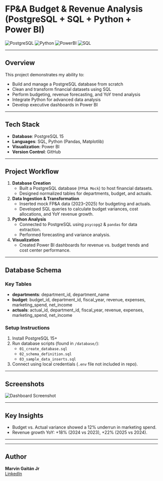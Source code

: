 # FP&A Budget & Revenue Analysis (PostgreSQL + SQL + Python + Power BI)
![PostgreSQL](https://img.shields.io/badge/PostgreSQL-336791?style=for-the-badge&logo=postgresql&logoColor=white)
![Python](https://img.shields.io/badge/Python-3776AB?style=for-the-badge&logo=python&logoColor=white)
![PowerBI](https://img.shields.io/badge/Power%20BI-F2C811?style=for-the-badge&logo=powerbi&logoColor=black)
![SQL](https://img.shields.io/badge/SQL-003B57?style=for-the-badge&logo=sqlite&logoColor=white)

---
## Overview
This project demonstrates my ability to:
- Build and manage a PostgreSQL database from scratch
- Clean and transform financial datasets using SQL
- Perform budgeting, revenue forecasting, and YoY trend analysis
- Integrate Python for advanced data analysis
- Develop executive dashboards in Power BI

---

## Tech Stack
- **Database**: PostgreSQL 15
- **Languages**: SQL, Python (Pandas, Matplotlib)
- **Visualization**: Power BI
- **Version Control**: GitHub

---

## Project Workflow
1. **Database Creation**  
   - Built a PostgreSQL database (`FP&A Mock`) to host financial datasets.
   - Designed normalized tables for departments, budget, and actuals.
2. **Data Ingestion & Transformation**  
   - Inserted mock FP&A data (2023–2025) for budgeting and actuals.
   - Developed SQL queries to calculate budget variances, cost allocations, and YoY revenue growth.
3. **Python Analysis**  
   - Connected to PostgreSQL using `psycopg2` & `pandas` for data extraction.
   - Performed forecasting and variance analysis.
4. **Visualization**  
   - Created Power BI dashboards for revenue vs. budget trends and cost center performance.

---

## Database Schema
### Key Tables
- **departments**: department_id, department_name
- **budget**: budget_id, department_id, fiscal_year, revenue, expenses, marketing_spend, net_income
- **actuals**: actual_id, department_id, fiscal_year, revenue, expenses, marketing_spend, net_income

### Setup Instructions
1. Install PostgreSQL 15+
2. Run database scripts (found in `/database/`):
   - `01_create_database.sql`
   - `02_schema_definition.sql`
   - `03_sample_data_inserts.sql`
3. Connect using local credentials (`.env` file not included in repo).

---

## Screenshots
![Dashboard Screenshot](visuals/dashboard_screenshot_1.png)

---

## Key Insights
- Budget vs. Actual variance showed a 12% underrun in marketing spend.
- Revenue growth YoY: +18% (2024 vs 2023), +22% (2025 vs 2024).

---


---

## Author
**Marvin Gaitán Jr**  
[LinkedIn](https://www.linkedin.com/in/marvin-gaitán-jr-ab830219a)

